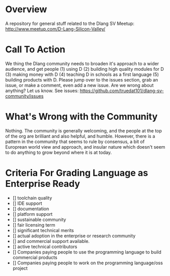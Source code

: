 # Overview

A repository for general stuff related to the Dlang SV Meetup: http://www.meetup.com/D-Lang-Silicon-Valley/

# Call To Action

We thing the Dlang community needs to broaden it's approach to a wider audience, and get people (1) using D (2) building high quality modules for D (3) making money with D (4) teaching D in schools as a first language (5) building products with D.  Please jump over to the issues section, grab an issue, or make a comment, even add a new issue.  Are we wrong about anything?  Let us know.  See issues: https://github.com/truedat101/dlang-sv-community/issues

# What's Wrong with the Community

Nothing.  The community is generally welcoming, and the people at the top of the org are brilliant and also helpful, and humble.  However, there is a pattern in the community that seems to rule by consensus, a bit of Europrean world view and approach, and insular nature which doesn't seem to do anything to grow beyond where it is at today.  

# Criteria For Grading Language as Enterprise Ready

- [] toolchain quality
- [] IDE support
- [] documentation
- [] platform support
- [] sustainable community
- [] fair licensing term
- [] significant technical merits
- [] actual adoption in the enterprise or research community
- [] and commercial support available. 
- [] active technical contributors
- [] Companies paying people to use the programming language to build commercial products
- [] Companies paying people to work on the programming language/oss project
